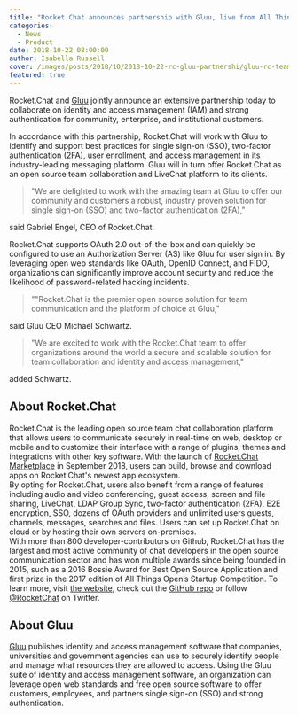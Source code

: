 ```yaml
---
title: "Rocket.Chat announces partnership with Gluu, live from All Things Open 2018"
categories:
  - News
  - Product
date: 2018-10-22 08:00:00
author: Isabella Russell
cover: /images/posts/2018/10/2018-10-22-rc-gluu-partnershi/gluu-rc-team-photo-cover.jpg
featured: true
---
```

Rocket.Chat and [Gluu](https://www.gluu.org/) jointly announce an extensive partnership today to collaborate on identity and access management (IAM) and strong authentication for community, enterprise, and institutional customers.

In accordance with this partnership, Rocket.Chat will work with Gluu to identify and support best practices for single sign-on (SSO), two-factor
authentication (2FA), user enrollment, and access management in its industry-leading messaging platform. Gluu will in turn offer Rocket.Chat as an open source team collaboration and LiveChat platform to its clients.

> "We are delighted to work with the amazing team at Gluu to offer our community and customers a robust, industry proven solution for single sign-on (SSO) and two-factor authentication (2FA),"

said  Gabriel Engel, CEO of Rocket.Chat.

Rocket.Chat supports OAuth 2.0 out-of-the-box and can quickly be configured to use an Authorization Server (AS) like Gluu for user sign
in. By leveraging open web standards like OAuth, OpenID Connect, and FIDO, organizations can significantly improve account security and
reduce the likelihood of password-related hacking incidents.

> ""Rocket.Chat is the premier open source solution for team communication and the platform of choice at Gluu,"

said Gluu CEO Michael Schwartz.

> "We are excited to work with the Rocket.Chat team to offer organizations around the world a secure and scalable solution for team collaboration and identity and access management,"

added Schwartz.

## About Rocket.Chat

Rocket.Chat is the leading open source team chat collaboration platform that allows users to communicate securely in real-time on web, desktop or mobile and to customize their interface with a range of plugins, themes and integrations with other key software. With the launch of [Rocket.Chat Marketplace](https://rocket.chat/2018/08/31/introducing-rocket-chat-marketplace/) in September 2018, users can build, browse and download apps on Rocket.Chat's newest app ecosystem.
<br/>By opting for Rocket.Chat, users also benefit from a range of features including audio and video conferencing, guest access, screen and file sharing, LiveChat, LDAP Group Sync, two-factor authentication (2FA), E2E encryption, SSO, dozens of OAuth providers and unlimited users guests, channels, messages, searches and files. Users can set up Rocket.Chat on cloud or by hosting their own servers on-premises.
<br/>With more than 800 developer-contributors on Github, Rocket.Chat has the largest and most active community of chat developers in the open source communication sector and has won multiple awards since being founded in 2015, such as a 2016 Bossie Award for Best Open Source Application and first prize in the 2017 edition of All Things Open’s Startup Competition.
To learn more, visit [the website](https://rocket.chat.com), check out the [GitHub repo](https://github.com/RocketChat/Rocket.Chat) or follow [@RocketChat](https://twitter.com/RocketChat) on Twitter.

##  About Gluu

[Gluu](https://www.gluu.org/) publishes identity and access management software that companies, universities and government agencies can use to securely identify people and manage what resources they are allowed to access. Using the Gluu suite of identity and access management software, an organization can leverage open web standards and free open source software to offer customers, employees, and partners single sign-on (SSO) and strong authentication.
